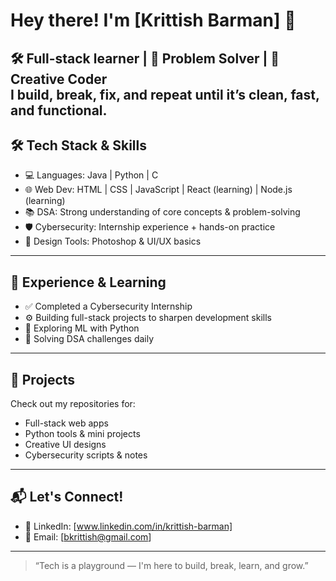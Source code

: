 # Hey there! I'm [Krittish Barman] 👋

🛠️ Full-stack learner | 🧠 Problem Solver | 🎨 Creative Coder  
I build, break, fix, and repeat until it’s clean, fast, and functional.
---

## 🛠️ Tech Stack & Skills

- 💻 Languages: Java | Python | C
- 🌐 Web Dev: HTML | CSS | JavaScript | React (learning) | Node.js (learning)
- 📚 DSA: Strong understanding of core concepts & problem-solving
- 🛡️ Cybersecurity: Internship experience + hands-on practice
- 🎨 Design Tools: Photoshop & UI/UX basics

---

## 💼 Experience & Learning

- ✅ Completed a Cybersecurity Internship  
- ⚙️ Building full-stack projects to sharpen development skills  
- 🤖 Exploring ML with Python  
- 🎯 Solving DSA challenges daily

---

## 📂 Projects

Check out my repositories for:
- Full-stack web apps  
- Python tools & mini projects  
- Creative UI designs  
- Cybersecurity scripts & notes

---

## 📬 Let's Connect!

- 🔗 LinkedIn: [www.linkedin.com/in/krittish-barman]  
- 📧 Email: [bkrittish@gmail.com]  

---

> “Tech is a playground — I'm here to build, break, learn, and grow.”
